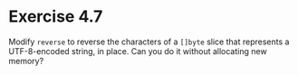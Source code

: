 # Exercise 4.7

Modify `reverse` to reverse the characters of a `[]byte` slice that represents a UTF-8-encoded string, in place. Can
you do it without allocating new memory?
